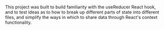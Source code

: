This project was built to build familiarity with the useReducer React hook, and to test ideas as to how to break up different parts of state into different files, and simplify the ways in which to share data through React's context functionality.